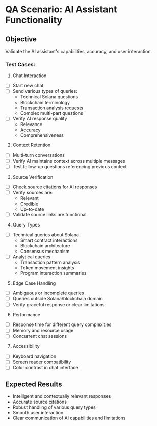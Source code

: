 # QA Scenario: AI Assistant Functionality

## Objective
Validate the AI assistant's capabilities, accuracy, and user interaction.

### Test Cases:
1. Chat Interaction
- [ ] Start new chat
- [ ] Send various types of queries:
  - Technical Solana questions
  - Blockchain terminology
  - Transaction analysis requests
  - Complex multi-part questions
- [ ] Verify AI response quality
  - Relevance
  - Accuracy
  - Comprehensiveness

2. Context Retention
- [ ] Multi-turn conversations
- [ ] Verify AI maintains context across multiple messages
- [ ] Test follow-up questions referencing previous context

3. Source Verification
- [ ] Check source citations for AI responses
- [ ] Verify sources are:
  - Relevant
  - Credible
  - Up-to-date
- [ ] Validate source links are functional

4. Query Types
- [ ] Technical queries about Solana
  - Smart contract interactions
  - Blockchain architecture
  - Consensus mechanism
- [ ] Analytical queries
  - Transaction pattern analysis
  - Token movement insights
  - Program interaction summaries

5. Edge Case Handling
- [ ] Ambiguous or incomplete queries
- [ ] Queries outside Solana/blockchain domain
- [ ] Verify graceful response or clear limitations

6. Performance
- [ ] Response time for different query complexities
- [ ] Memory and resource usage
- [ ] Concurrent chat sessions

7. Accessibility
- [ ] Keyboard navigation
- [ ] Screen reader compatibility
- [ ] Color contrast in chat interface

## Expected Results
- Intelligent and contextually relevant responses
- Accurate source citations
- Robust handling of various query types
- Smooth user interaction
- Clear communication of AI capabilities and limitations

